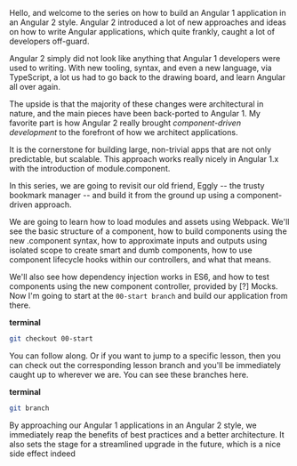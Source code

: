 Hello, and welcome to the series on how to build an Angular 1 application in an Angular 2 style. Angular 2 introduced a lot of new approaches and ideas on how to write Angular applications, which quite frankly, caught a lot of developers off-guard.

Angular 2 simply did not look like anything that Angular 1 developers were used to writing. With new tooling, syntax, and even a new language, via TypeScript, a lot us had to go back to the drawing board, and learn Angular all over again.

The upside is that the majority of these changes were architectural in nature, and the main pieces have been back-ported to Angular 1. My favorite part is how Angular 2 really brought *component-driven development* to the forefront of how we architect applications.

It is the cornerstone for building large, non-trivial apps that are not only predictable, but scalable. This approach works really nicely in Angular 1.x with the introduction of module.component.

In this series, we are going to revisit our old friend, Eggly -- the trusty bookmark manager -- and build it from the ground up using a component-driven approach.

We are going to learn how to load modules and assets using Webpack. We'll see the basic structure of a component, how to build components using the new .component syntax, how to approximate inputs and outputs using isolated scope to create smart and dumb components, how to use component lifecycle hooks within our controllers, and what that means.

We'll also see how dependency injection works in ES6, and how to test components using the new component controller, provided by [?] Mocks. Now I'm going to start at the `00-start branch` and build our application from there.

**terminal**
```bash
git checkout 00-start
```

You can follow along. Or if you want to jump to a specific lesson, then you can check out the corresponding lesson branch and you'll be immediately caught up to wherever we are. You can see these branches here.

**terminal**
```bash
git branch
```

By approaching our Angular 1 applications in an Angular 2 style, we immediately reap the benefits of best practices and a better architecture. It also sets the stage for a streamlined upgrade in the future, which is a nice side effect indeed